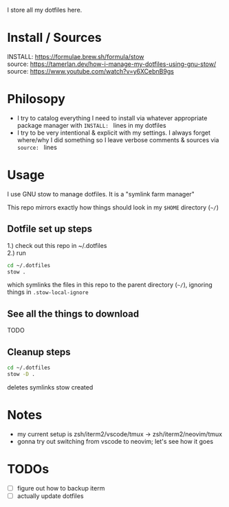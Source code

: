 I store all my dotfiles here.

# Install / Sources
INSTALL: https://formulae.brew.sh/formula/stow  
source: https://tamerlan.dev/how-i-manage-my-dotfiles-using-gnu-stow/  
source: https://www.youtube.com/watch?v=y6XCebnB9gs

# Philosopy
- I try to catalog everything I need to install via whatever appropriate
  package manager with `INSTALL: ` lines in my dotfiles
- I try to be very intentional & explicit with my settings. I always forget
  where/why I did something so I leave verbose comments & sources via `source: `
  lines

# Usage
I use GNU stow to manage dotfiles. It is a "symlink farm manager"

This repo mirrors exactly how things should look in my `$HOME` directory (`~/`)

## Dotfile set up steps
1.) check out this repo in ~/.dotfiles  
2.) run
```bash
cd ~/.dotfiles
stow .
```
which symlinks the files in this repo to the parent directory (`~/`), ignoring
things in `.stow-local-ignore`

## See all the things to download
TODO

## Cleanup steps
```bash
cd ~/.dotfiles
stow -D .
```
deletes symlinks stow created

# Notes
- my current setup is zsh/iterm2/vscode/tmux -> zsh/iterm2/neovim/tmux
- gonna try out switching from vscode to neovim; let's see how it goes

# TODOs
- [ ] figure out how to backup iterm
- [ ] actually update dotfiles
